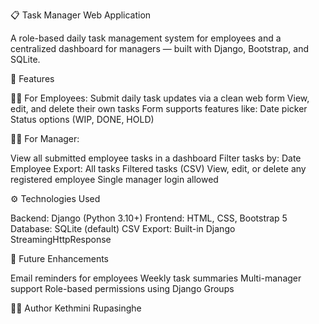 📋 Task Manager Web Application

A role-based daily task management system for employees and a centralized dashboard for managers — built with Django, Bootstrap, and SQLite.

🚀 Features

👩‍💼 For Employees:
Submit daily task updates via a clean web form
View, edit, and delete their own tasks
Form supports features like:
  Date picker
  Status options (WIP, DONE, HOLD)

🧑‍💼 For Manager:

View all submitted employee tasks in a dashboard
Filter tasks by:
  Date
  Employee
Export:
  All tasks
  Filtered tasks (CSV)
View, edit, or delete any registered employee
Single manager login allowed

⚙️ Technologies Used

Backend: Django (Python 3.10+)
Frontend: HTML, CSS, Bootstrap 5
Database: SQLite (default)
CSV Export: Built-in Django StreamingHttpResponse

📌 Future Enhancements

Email reminders for employees
Weekly task summaries
Multi-manager support
Role-based permissions using Django Groups

🧑‍💻 Author
Kethmini Rupasinghe
